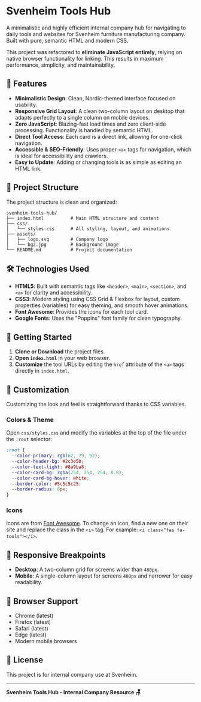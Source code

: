 # Svenheim Tools Hub

A minimalistic and highly efficient internal company hub for navigating to daily tools and websites for Svenheim furniture manufacturing company. Built with pure, semantic HTML and modern CSS.

This project was refactored to **eliminate JavaScript entirely**, relying on native browser functionality for linking. This results in maximum performance, simplicity, and maintainability.

## 🚀 Features

- **Minimalistic Design**: Clean, Nordic-themed interface focused on usability.
- **Responsive Grid Layout**: A clean two-column layout on desktop that adapts perfectly to a single column on mobile devices.
- **Zero JavaScript**: Blazing-fast load times and zero client-side processing. Functionality is handled by semantic HTML.
- **Direct Tool Access**: Each card is a direct link, allowing for one-click navigation.
- **Accessible & SEO-Friendly**: Uses proper `<a>` tags for navigation, which is ideal for accessibility and crawlers.
- **Easy to Update**: Adding or changing tools is as simple as editing an HTML link.

## 📁 Project Structure

The project structure is clean and organized:

```
svenheim-tools-hub/
├── index.html          # Main HTML structure and content
├── css/
│   └── styles.css      # All styling, layout, and animations
├── assets/
│   ├── logo.svg        # Company logo
│   └── bg2.jpg         # Background image
└── README.md           # Project documentation
```

## 🛠️ Technologies Used

- **HTML5**: Built with semantic tags like `<header>`, `<main>`, `<section>`, and `<a>` for clarity and accessibility.
- **CSS3**: Modern styling using CSS Grid & Flexbox for layout, custom properties (variables) for easy theming, and smooth hover animations.
- **Font Awesome**: Provides the icons for each tool card.
- **Google Fonts**: Uses the "Poppins" font family for clean typography.

## 🚀 Getting Started

1.  **Clone or Download** the project files.
2.  **Open `index.html`** in your web browser.
3.  **Customize** the tool URLs by editing the `href` attribute of the `<a>` tags directly in `index.html`.

## 🎨 Customization

Customizing the look and feel is straightforward thanks to CSS variables.

### Colors & Theme

Open `css/styles.css` and modify the variables at the top of the file under the `:root` selector:

```css
:root {
  --color-primary: rgb(62, 79, 92);
  --color-header-bg: #2c3e50;
  --color-text-light: #8a9ba8;
  --color-card-bg: rgba(254, 254, 254, 0.8);
  --color-card-bg-hover: white;
  --border-color: #5c5c5c25;
  --border-radius: 8px;
}
```

### Icons

Icons are from [Font Awesome](https://fontawesome.com/). To change an icon, find a new one on their site and replace the class in the `<i>` tag. For example: `<i class="fas fa-tools"></i>`.

## 📱 Responsive Breakpoints

- **Desktop**: A two-column grid for screens wider than `480px`.
- **Mobile**: A single-column layout for screens `480px` and narrower for easy readability.

## 🔧 Browser Support

- Chrome (latest)
- Firefox (latest)
- Safari (latest)
- Edge (latest)
- Modern mobile browsers

## 📝 License

This project is for internal company use at Svenheim.

---

**Svenheim Tools Hub - Internal Company Resource 🪑**
